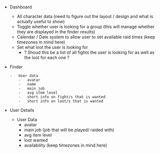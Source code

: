 -   Dashboard
    <!-- ? What will be shown when the user has not connected their character data yet? -->

    -   All character data (need to figure out the layout / design and what is actually useful to show)
    -   Toggle whether user is looking for a group (this will manage whether they are displayed in the finder results)
    -   Calendar / Date system to allow user to set available raid times (keep timezones in mind here)
    -   Set what loot the user is looking for
        -   ? Shoud this be a list of all fights the user is looking for as well as the loot for each one ?

-   Finder
    <!-- * what will be showin in Finder results -->

        -   User data
            -   avatar
            -   name
            -   main job
            -   avg item level
            -   short info on fight/s that is wanted
            -   short info on loot/s that is wanted

-   User Details
    <!-- * what will be seen by another user when looking at another users details page -->
    -   User Data
        -   avatar
        -   main job (job that will be played/ raided with)
        -   avg item level
        -   loot wanted
        -   availability (keep timezones in mind here)
